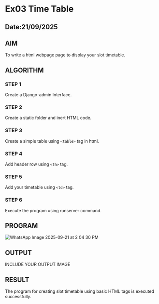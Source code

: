 # Ex03 Time Table
## Date:21/09/2025

## AIM
To write a html webpage page to display your slot timetable.

## ALGORITHM
### STEP 1
Create a Django-admin Interface.

### STEP 2
Create a static folder and inert HTML code.

### STEP 3
Create a simple table using ```<table>``` tag in html.

### STEP 4
Add header row using ```<th>``` tag.

### STEP 5
Add your timetable using ```<td>``` tag.

### STEP 6
Execute the program using runserver command.

## PROGRAM
![WhatsApp Image 2025-09-21 at 2 04 30 PM](https://github.com/user-attachments/assets/2297cc70-0995-43a4-8e83-77743115e994)


## OUTPUT

INCLUDE YOUR OUTPUT IMAGE

## RESULT
The program for creating slot timetable using basic HTML tags is executed successfully.
